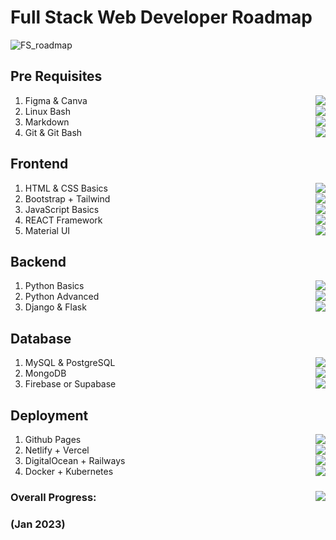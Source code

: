 # Full Stack Web Developer Roadmap
![FS_roadmap](https://user-images.githubusercontent.com/84141920/211140799-fffc7f64-a183-46de-a3a8-7f2356993be9.png)

## Pre Requisites
1. Figma & Canva <img align="right" src="https://progress-bar.dev/15"/>
2. Linux Bash <img align="right" src="https://progress-bar.dev/35"/>
3. Markdown <img align="right" src="https://progress-bar.dev/50"/>
4. Git & Git Bash <img align="right" src="https://progress-bar.dev/60"/>

## Frontend
1. HTML & CSS Basics <img align="right" src="https://progress-bar.dev/85"/>
2. Bootstrap + Tailwind <img align="right" src="https://progress-bar.dev/30"/>
3. JavaScript Basics <img align="right" src="https://progress-bar.dev/65"/>
4. REACT Framework <img align="right" src="https://progress-bar.dev/0"/>
5. Material UI <img align="right" src="https://progress-bar.dev/0"/>

## Backend 
1. Python Basics <img align="right" src="https://progress-bar.dev/75"/>
2. Python Advanced <img align="right" src="https://progress-bar.dev/0"/>
3. Django & Flask <img align="right" src="https://progress-bar.dev/50"/>

## Database
1. MySQL & PostgreSQL <img align="right" src="https://progress-bar.dev/60"/>
2. MongoDB <img align="right" src="https://progress-bar.dev/15"/>
3. Firebase or Supabase <img align="right" src="https://progress-bar.dev/0"/>

## Deployment 
1. Github Pages <img align="right" src="https://progress-bar.dev/50"/>
2. Netlify + Vercel <img align="right" src="https://progress-bar.dev/100"/>
3. DigitalOcean + Railways <img align="right" src="https://progress-bar.dev/0"/>
4. Docker + Kubernetes <img align="right" src="https://progress-bar.dev/0"/>

### Overall Progress: <img align="right" src="https://progress-bar.dev/25"/>
### (Jan 2023)
